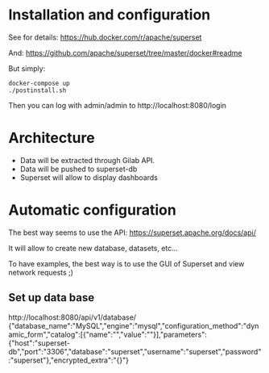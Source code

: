 # Installation and configuration

See for details: https://hub.docker.com/r/apache/superset

And: https://github.com/apache/superset/tree/master/docker#readme

But simply:

~~~
docker-compose up
./postinstall.sh
~~~

Then you can log with admin/admin to http://localhost:8080/login

# Architecture

* Data will be extracted through Gilab API.
* Data will be pushed to superset-db
* Superset will allow to display dashboards

# Automatic configuration

The best way seems to use the API: https://superset.apache.org/docs/api/

It will allow to create new database, datasets, etc...

To have examples, the best way is to use the GUI of Superset and view network requests ;)

## Set up data base

http://localhost:8080/api/v1/database/
{"database_name":"MySQL","engine":"mysql","configuration_method":"dynamic_form","catalog":[{"name":"","value":""}],"parameters":{"host":"superset-db","port":"3306","database":"superset","username":"superset","password":"superset"},"encrypted_extra":"{}"}
